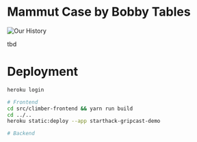 # Mammut Case by Bobby Tables
![Our History](https://imgs.xkcd.com/comics/exploits_of_a_mom.png)

tbd

# Deployment
```bash
heroku login

# Frontend
cd src/climber-frontend && yarn run build
cd ../..
heroku static:deploy --app starthack-gripcast-demo

# Backend

```
